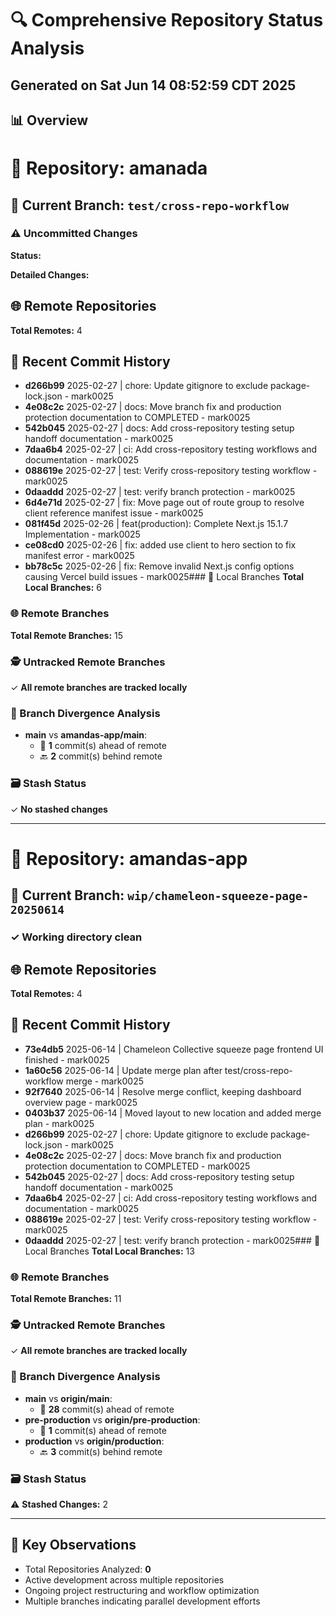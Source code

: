 # 🔍 Comprehensive Repository Status Analysis

## Generated on Sat Jun 14 08:52:59 CDT 2025

## 📊 Overview

# 📁 Repository: amanada

## 🌳 Current Branch: `test/cross-repo-workflow`

### ⚠️ Uncommitted Changes

**Status:**

**Detailed Changes:**

## 🌐 Remote Repositories

**Total Remotes:** 4

## 📜 Recent Commit History

- **d266b99** 2025-02-27 | chore: Update gitignore to exclude package-lock.json - mark0025
- **4e08c2c** 2025-02-27 | docs: Move branch fix and production protection documentation to COMPLETED - mark0025
- **542b045** 2025-02-27 | docs: Add cross-repository testing setup handoff documentation - mark0025
- **7daa6b4** 2025-02-27 | ci: Add cross-repository testing workflows and documentation - mark0025
- **088619e** 2025-02-27 | test: Verify cross-repository testing workflow - mark0025
- **0daaddd** 2025-02-27 | test: verify branch protection - mark0025
- **6d4e71d** 2025-02-27 | fix: Move page out of route group to resolve client reference manifest issue - mark0025
- **081f45d** 2025-02-26 | feat(production): Complete Next.js 15.1.7 Implementation - mark0025
- **ce08cd0** 2025-02-26 | fix: added use client to hero section to fix manifest error - mark0025
- **bb78c5c** 2025-02-26 | fix: Remove invalid Next.js config options causing Vercel build issues - mark0025### 🌿 Local Branches
  **Total Local Branches:** 6

### 🌐 Remote Branches

**Total Remote Branches:** 15

### 🕵️ Untracked Remote Branches

✓ **All remote branches are tracked locally**

### 🔀 Branch Divergence Analysis

- **main** vs **amandas-app/main**:
  - 🚀 **1** commit(s) ahead of remote
  - 🔙 **2** commit(s) behind remote

### 🗃️ Stash Status

✓ **No stashed changes**

---

# 📁 Repository: amandas-app

## 🌳 Current Branch: `wip/chameleon-squeeze-page-20250614`

### ✓ Working directory clean

## 🌐 Remote Repositories

**Total Remotes:** 4

## 📜 Recent Commit History

- **73e4db5** 2025-06-14 | Chameleon Collective squeeze page frontend UI finished - mark0025
- **1a60c56** 2025-06-14 | Update merge plan after test/cross-repo-workflow merge - mark0025
- **92f7640** 2025-06-14 | Resolve merge conflict, keeping dashboard overview page - mark0025
- **0403b37** 2025-06-14 | Moved layout to new location and added merge plan - mark0025
- **d266b99** 2025-02-27 | chore: Update gitignore to exclude package-lock.json - mark0025
- **4e08c2c** 2025-02-27 | docs: Move branch fix and production protection documentation to COMPLETED - mark0025
- **542b045** 2025-02-27 | docs: Add cross-repository testing setup handoff documentation - mark0025
- **7daa6b4** 2025-02-27 | ci: Add cross-repository testing workflows and documentation - mark0025
- **088619e** 2025-02-27 | test: Verify cross-repository testing workflow - mark0025
- **0daaddd** 2025-02-27 | test: verify branch protection - mark0025### 🌿 Local Branches
  **Total Local Branches:** 13

### 🌐 Remote Branches

**Total Remote Branches:** 11

### 🕵️ Untracked Remote Branches

✓ **All remote branches are tracked locally**

### 🔀 Branch Divergence Analysis

- **main** vs **origin/main**:
  - 🚀 **28** commit(s) ahead of remote
- **pre-production** vs **origin/pre-production**:
  - 🚀 **1** commit(s) ahead of remote
- **production** vs **origin/production**:
  - 🔙 **3** commit(s) behind remote

### 🗃️ Stash Status

⚠️ **Stashed Changes:** 2

---

## 🚀 Key Observations

- Total Repositories Analyzed: **0**
- Active development across multiple repositories
- Ongoing project restructuring and workflow optimization
- Multiple branches indicating parallel development efforts
